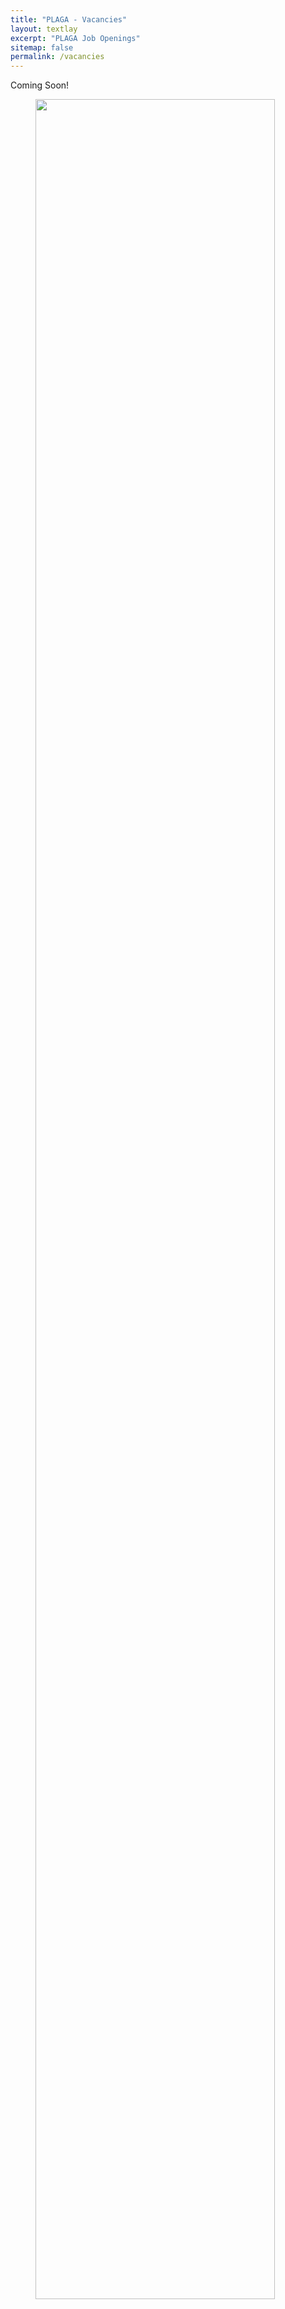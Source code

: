 ```yaml
---
title: "PLAGA - Vacancies"
layout: textlay
excerpt: "PLAGA Job Openings"
sitemap: false
permalink: /vacancies
---
```


Coming Soon!


<figure>
<img src="{{ site.url }}{{ site.baseurl }}/images/picpic/Gallery/DSC_0696.jpg" width="95%">
</figure>

